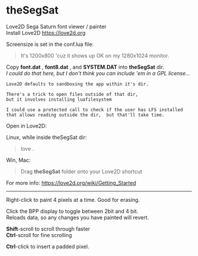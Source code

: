 # theSegSat
Love2D Sega Saturn font viewer / painter  
Install Love2D  https://love2d.org

Screensize is set in the conf.lua file:  

>It's 1200x800 'cuz it shows up OK on my 1280x1024 monitor.  

Copy **font.dat** , **font8.dat** , and **SYSTEM.DAT** into **theSegSat** dir.  
*I could do that here, but I don't think you can include 'em in a GPL license...*  
  
    Love2D defaults to sandboxing the app within it's dir.
    
    There's a trick to open files outside of that dir,  
    but it involves installing luafilesystem
    
    I could use a protected call to check if the user has LFS installed
    that allows reading outside the dir,  but that'll take time.

Open in Love2D:  

Linux, while inside theSegSat dir:  
>love .

Win, Mac:  
>Drag **theSegSat** folder onto your Love2D shortcut  

For more info:  https://love2d.org/wiki/Getting_Started

---

Right-click to paint 4 pixels at a time.  Good for erasing.  

Click the BPP display to toggle between 2bit and 4 bit.  
Reloads data, so any changes you have painted will revert.  

**Shift**-scroll to scroll through faster  
**Ctrl**-scroll for fine scrolling  

**Ctrl**-click to insert a padded pixel.  
